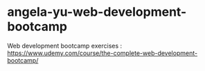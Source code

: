 # angela-yu-web-development-bootcamp
Web development bootcamp exercises : https://www.udemy.com/course/the-complete-web-development-bootcamp/

